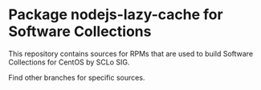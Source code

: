 # Package nodejs-lazy-cache for Software Collections

This repository contains sources for RPMs that are used
to build Software Collections for CentOS by SCLo SIG.

Find other branches for specific sources.
